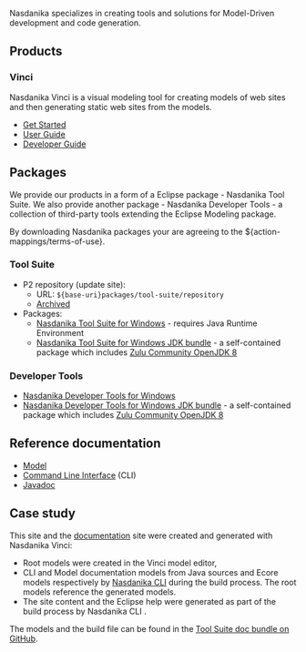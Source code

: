 
Nasdanika specializes in creating tools and solutions for Model-Driven development and code generation.

## Products

### Vinci 

Nasdanika Vinci is a visual modeling tool  for creating models of web sites and then generating static web sites from the models.

* [Get Started](doc/products/vinci/get-started.html)
* [User Guide](doc/products/vinci/user-guide/index.html)
* [Developer Guide](doc/products/vinci/developer-guide/index.html) 

## Packages

We provide our products in a form of a Eclipse package - Nasdanika Tool Suite. 
We also provide another package - Nasdanika Developer Tools - a collection of third-party tools extending the Eclipse Modeling package.    

By downloading Nasdanika packages your are agreeing to the ${action-mappings/terms-of-use}.

### Tool Suite

* P2 repository (update site):
    * URL: ``${base-uri}packages/tool-suite/repository``
    * [Archived](packages/tool-suite/org.nasdanika.tools.repository-2020.03.00-SNAPSHOT.zip)
* Packages:
    * [Nasdanika Tool Suite for Windows](packages/tool-suite/nasdanika-tool-suite-2020-03-win32-x86_64.zip) - requires Java Runtime Environment
    * [Nasdanika Tool Suite for Windows JDK bundle](packages/tool-suite/nasdanika-tool-suite-2020-03-openjdk-8-win32-x86_64.zip) - a self-contained package which includes [Zulu Community OpenJDK 8](https://www.azul.com/downloads/zulu-community/?architecture=x86-64-bit&package=jdk)     

### Developer Tools

* [Nasdanika Developer Tools for Windows]()
* [Nasdanika Developer Tools for Windows JDK bundle]() - a self-contained package which includes [Zulu Community OpenJDK 8](https://www.azul.com/downloads/zulu-community/?architecture=x86-64-bit&package=jdk)     

## Reference documentation

* [Model](doc/model-doc/index.html)
* [Command Line Interface](doc/cli/index.html) (CLI)
* [Javadoc](doc/javadoc/index.html)

## Case study

This site and the [documentation](doc/index.html) site were created and generated with Nasdanika Vinci:

* Root models were created in the Vinci model editor,
* CLI and Model documentation models from Java sources and Ecore models respectively  by [Nasdanika CLI](doc/cli/index.html) during the build process. The root models reference the generated models. 
* The site content and the Eclipse help were generated as part of the build process by Nasdanika CLI . 

The models and the build file can be found in the [Tool Suite doc bundle on GitHub](https://github.com/Nasdanika/release/tree/master/tool-suite/doc).  
